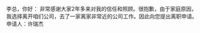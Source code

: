 李总，你好：
   非常感谢大家2年多来对我的信任和照顾。很抱歉，由于家庭原因，我选择离开咱们公司，去了一家离家非常近的公司工作。因此向您提出离职申请。
                                                                                      申请人：许瑞杰
   